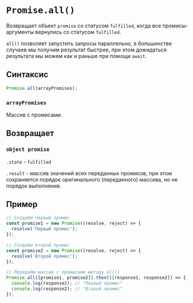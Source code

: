 # `Promise.all()`

Возвращает объект `promise` со статусом `fulfilled`, когда все промисы-аргументы вернулись со статусом `fulfilled`.

`all()` позволяет запустить запросы параллельно, в большинстве случаев мы получим результат быстрее, при этом дожидаться результата мы можем как и раньше при помощи `await`.

## Синтаксис

```js
Promise.all(arrayPromises);
```

### `arrayPromises`

Массив с промисами.

## Возвращает

### `object promise`

`.state` - `fulfilled`

`.result` - массив значений всех переданных промисов, при этом сохраняется порядок оригинального (переданного) массива, но не порядок выполнения.

## Пример

```js
// Создаём первый промис
const promise1 = new Promise((resolve, reject) => {
  resolve('Первый промис');
});

// Создаём второй промис
const promise2 = new Promise((resolve, reject) => {
  resolve('Второй промис');
});

// Передаём массив с промисами методу all()
Promise.all([promise1, promise2]).then(([response1, response2]) => {
  console.log(response1); // "Первый промис"
  console.log(response2); // "Второй промис"
});
```
